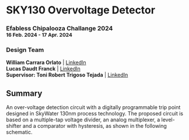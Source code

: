 # SKY130 Overvoltage Detector


### Efabless Chipalooza Challange 2024 <br><sub>16 Feb. 2024 - 17 Apr. 2024</sub>

### Design Team
**William Carrara Orlato** | [LinkedIn](https://www.linkedin.com/in/william-carrara-orlato-67a2a1274/)<br>
**Lucas Daudt Franck** | [LinkedIn](https://www.linkedin.com/in/ldfranck/)<br>
**Supervisor: Toni Robert Trigoso Tejada** | [LinkedIn](https://www.linkedin.com/in/trigosot/)

## Summary
An over-voltage detection circuit with a digitally programmable trip point designed in SkyWater 130nm process technology. The proposed circuit is based on a multiple-tap voltage divider, an analog multiplexer, a level-shifter and a comparator with hysteresis, as shown in the following schematic.
